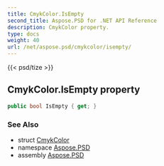 ```yaml
---
title: CmykColor.IsEmpty
second_title: Aspose.PSD for .NET API Reference
description: CmykColor property. 
type: docs
weight: 40
url: /net/aspose.psd/cmykcolor/isempty/
---
```

{{< psd/tize >}}
## CmykColor.IsEmpty property

```csharp
public bool IsEmpty { get; }
```

### See Also

* struct [CmykColor](../)
* namespace [Aspose.PSD](../../cmykcolor/)
* assembly [Aspose.PSD](../../../)


